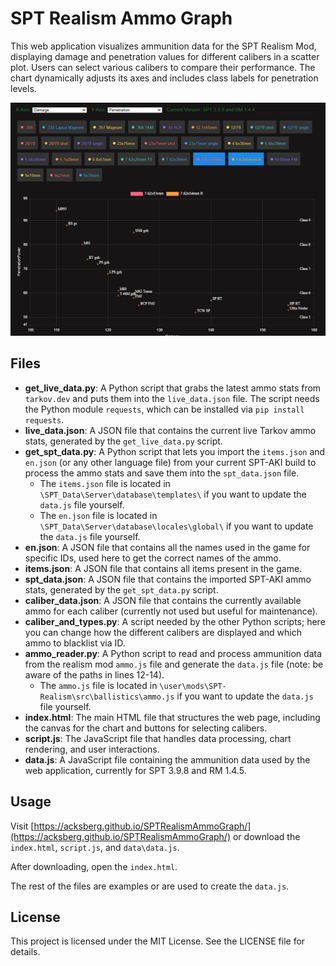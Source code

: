 # SPT Realism Ammo Graph

This web application visualizes ammunition data for the SPT Realism Mod, displaying damage and penetration values for different calibers in a scatter plot. Users can select various calibers to compare their performance. The chart dynamically adjusts its axes and includes class labels for penetration levels.

![Screenshot of the Ammo Graph](img/Example1.png)

## Files

- **get_live_data.py**: A Python script that grabs the latest ammo stats from `tarkov.dev` and puts them into the `live_data.json` file. The script needs the Python module `requests`, which can be installed via `pip install requests`.
- **live_data.json**: A JSON file that contains the current live Tarkov ammo stats, generated by the `get_live_data.py` script.
- **get_spt_data.py**: A Python script that lets you import the `items.json` and `en.json` (or any other language file) from your current SPT-AKI build to process the ammo stats and save them into the `spt_data.json` file.
    - The `items.json` file is located in `\SPT_Data\Server\database\templates\` if you want to update the `data.js` file yourself.
    - The `en.json` file is located in `\SPT_Data\Server\database\locales\global\` if you want to update the `data.js` file yourself.
- **en.json**: A JSON file that contains all the names used in the game for specific IDs, used here to get the correct names of the ammo.
- **items.json**: A JSON file that contains all items present in the game.
- **spt_data.json**: A JSON file that contains the imported SPT-AKI ammo stats, generated by the `get_spt_data.py` script.
- **caliber_data.json**: A JSON file that contains the currently available ammo for each caliber (currently not used but useful for maintenance).
- **caliber_and_types.py**: A script needed by the other Python scripts; here you can change how the different calibers are displayed and which ammo to blacklist via ID.
- **ammo_reader.py**: A Python script to read and process ammunition data from the realism mod `ammo.js` file and generate the `data.js` file (note: be aware of the paths in lines 12-14).
    - The `ammo.js` file is located in `\user\mods\SPT-Realism\src\ballistics\ammo.js` if you want to update the `data.js` file yourself.
- **index.html**: The main HTML file that structures the web page, including the canvas for the chart and buttons for selecting calibers.
- **script.js**: The JavaScript file that handles data processing, chart rendering, and user interactions.
- **data.js**: A JavaScript file containing the ammunition data used by the web application, currently for SPT 3.9.8 and RM 1.4.5.

## Usage

Visit [https://acksberg.github.io/SPTRealismAmmoGraph/](https://acksberg.github.io/SPTRealismAmmoGraph/) or download the `index.html`, `script.js`, and `data\data.js`.

After downloading, open the `index.html`.

The rest of the files are examples or are used to create the `data.js`.

## License

This project is licensed under the MIT License. See the LICENSE file for details.
